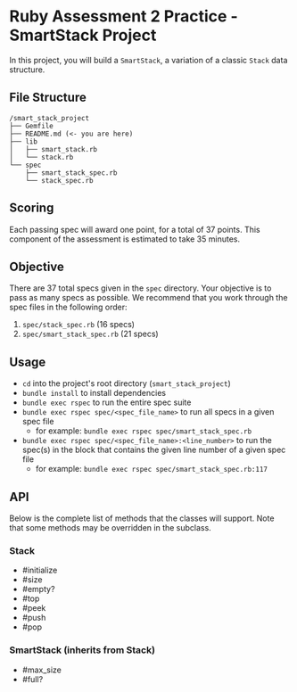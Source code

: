 # Ruby Assessment 2 Practice - SmartStack Project 

In this project, you will build a `SmartStack`, a variation of a classic `Stack` data structure.

## File Structure

```plaintext
/smart_stack_project
├── Gemfile
├── README.md (<- you are here)
├── lib
│   ├── smart_stack.rb
│   └── stack.rb
└── spec
    ├── smart_stack_spec.rb
    └── stack_spec.rb
```

## Scoring

Each passing spec will award one point, for a total of 37 points.
This component of the assessment is estimated to take 35 minutes.

## Objective

There are 37 total specs given in the `spec` directory. Your objective is to
pass as many specs as possible. We recommend that you work through the spec
files in the following order:

1. `spec/stack_spec.rb` (16 specs)
2. `spec/smart_stack_spec.rb` (21 specs)

## Usage

- `cd` into the project's root directory (`smart_stack_project`)
- `bundle install` to install dependencies
- `bundle exec rspec` to run the entire spec suite
- `bundle exec rspec spec/<spec_file_name>` to run all specs in a given spec
  file
  - for example: `bundle exec rspec spec/smart_stack_spec.rb`
- `bundle exec rspec spec/<spec_file_name>:<line_number>` to run the spec(s) in
  the block that contains the given line number of a given spec file
  - for example: `bundle exec rspec spec/smart_stack_spec.rb:117`

## API

Below is the complete list of methods that the classes will support. Note that
some methods may be overridden in the subclass.

### Stack

- #initialize
- #size
- #empty?
- #top
- #peek
- #push
- #pop

### SmartStack (inherits from Stack)

- #max_size
- #full?
